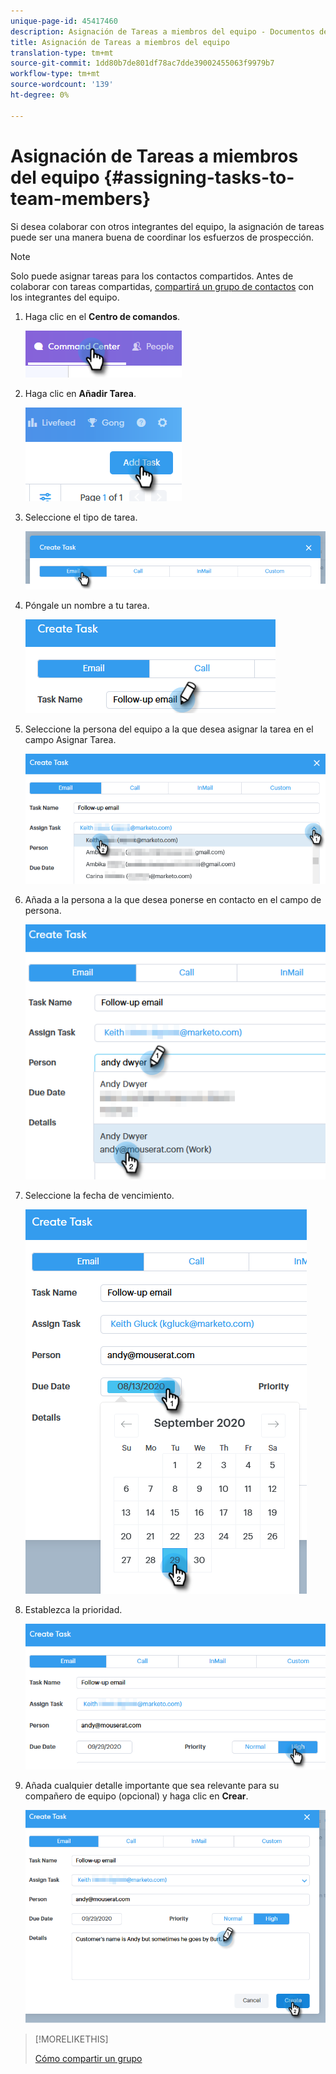 ```yaml
---
unique-page-id: 45417460
description: Asignación de Tareas a miembros del equipo - Documentos de marketing - Documentación del producto
title: Asignación de Tareas a miembros del equipo
translation-type: tm+mt
source-git-commit: 1dd80b7de801df78ac7dde39002455063f9979b7
workflow-type: tm+mt
source-wordcount: '139'
ht-degree: 0%

---
```



# Asignación de Tareas a miembros del equipo {#assigning-tasks-to-team-members}

Si desea colaborar con otros integrantes del equipo, la asignación de tareas puede ser una manera buena de coordinar los esfuerzos de prospección.

>[!NOTE]
>
>Solo puede asignar tareas para los contactos compartidos. Antes de colaborar con tareas compartidas, [compartirá un grupo de contactos](/help/marketo/product-docs/marketo-sales-connect/people/managing-contacts/how-to-share-a-group.md) con los integrantes del equipo.

1. Haga clic en el **Centro de comandos**.

   ![](assets/one-1.png)

1. Haga clic en **Añadir Tarea**.

   ![](assets/two-1.png)

1. Seleccione el tipo de tarea.

   ![](assets/three-1.png)

1. Póngale un nombre a tu tarea.

   ![](assets/four-1.png)

1. Seleccione la persona del equipo a la que desea asignar la tarea en el campo Asignar Tarea.

   ![](assets/five.png)

1. Añada a la persona a la que desea ponerse en contacto en el campo de persona.

   ![](assets/six.png)

1. Seleccione la fecha de vencimiento.

   ![](assets/seven.png)

1. Establezca la prioridad.

   ![](assets/eight.png)

1. Añada cualquier detalle importante que sea relevante para su compañero de equipo (opcional) y haga clic en **Crear**.

   ![](assets/nine.png)

>[!MORELIKETHIS]
>
>[Cómo compartir un grupo](/help/marketo/product-docs/marketo-sales-connect/people/managing-contacts/how-to-share-a-group.md)
